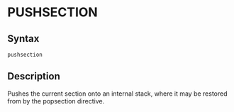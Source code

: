 # PUSHSECTION

## Syntax
```assembly
pushsection
```

## Description
Pushes the current section onto an internal stack, where it may be restored from by the popsection directive.
